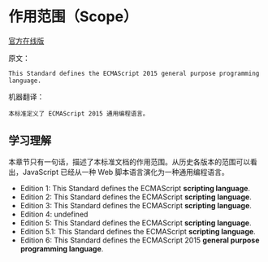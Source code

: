 # 作用范围（Scope）

[官方在线版](https://262.ecma-international.org/6.0/#sec-scope)

原文：

```
This Standard defines the ECMAScript 2015 general purpose programming language.
```

机器翻译：

```
本标准定义了 ECMAScript 2015 通用编程语言。
```

## 学习理解

本章节只有一句话，描述了本标准文档的作用范围。从历史各版本的范围可以看出，JavaScript 已经从一种 Web 脚本语言演化为一种通用编程语言。

- Edition 1: This Standard defines the ECMAScript **scripting language**.
- Edition 2: This Standard defines the ECMAScript **scripting language**.
- Edition 3: This Standard defines the ECMAScript **scripting language**.
- Edition 4: undefined
- Edition 5: This Standard defines the ECMAScript **scripting language**.
- Edition 5.1: This Standard defines the ECMAScript **scripting language**.
- Edition 6: This Standard defines the ECMAScript 2015 **general purpose programming language**.
